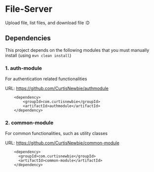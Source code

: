 # File-Server

Upload file, list files, and download file :D

## Dependencies

This project depends on the following modules that you must manually install (using `mvn clean install`)

### 1. auth-module

For authentication related functionalities

URL: https://github.com/CurtisNewbie/authmodule

```
    <dependency>
        <groupId>com.curtisnewbie</groupId>
        <artifactId>authmodule</artifactId>
    </dependency>
```

### 2. common-module

For common functionalities, such as utility classes

URL: https://github.com/CurtisNewbie/common-module

```
    <dependency>
      <groupId>com.curtisnewbie</groupId>
      <artifactId>common-module</artifactId>
    </dependency>
```
